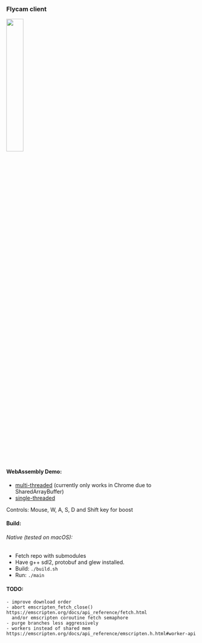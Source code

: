 ### Flycam client

<img src="https://user-images.githubusercontent.com/46618410/66276031-fbdbd900-e88e-11e9-9643-efacecf1daff.png" width="30%">

#### WebAssembly Demo:
- [multi-threaded](https://retroplasma.github.io/earth-client-demo/wasm/multi-threaded/) (currently only works in Chrome due to SharedArrayBuffer)
- [single-threaded](https://retroplasma.github.io/earth-client-demo/wasm/single-threaded/)

Controls: Mouse, W, A, S, D and Shift key for boost

#### Build:

###### Native (tested on macOS):
- Fetch repo with submodules
- Have g++ sdl2, protobuf and glew installed.
- Build: `./build.sh`
- Run: `./main`

#### TODO:

```
- improve download order
- abort emscripten_fetch_close() https://emscripten.org/docs/api_reference/fetch.html
  and/or emscripten coroutine fetch semaphore	
- purge branches less aggressively	
- workers instead of shared mem https://emscripten.org/docs/api_reference/emscripten.h.html#worker-api	
```

